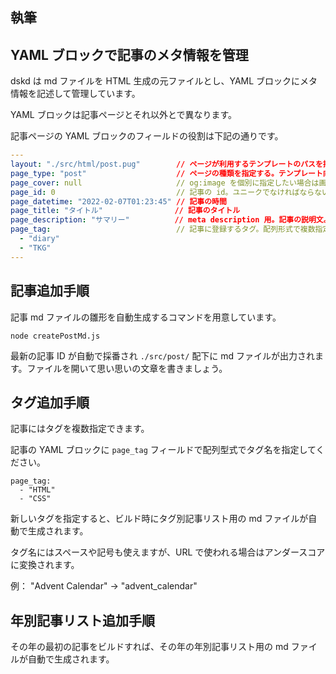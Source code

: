 ## 執筆

## YAML ブロックで記事のメタ情報を管理

dskd は md ファイルを HTML 生成の元ファイルとし、YAML ブロックにメタ情報を記述して管理しています。

YAML ブロックは記事ページとそれ以外とで異なります。

記事ページの YAML ブロックのフィールドの役割は下記の通りです。

```yaml
---
layout: "./src/html/post.pug"        // ページが利用するテンプレートのパスを指定する
page_type: "post"                    // ページの種類を指定する。テンプレート向け。
page_cover: null                     // og:image を個別に指定したい場合は画像の URL を指定する。
page_id: 0                           // 記事の id。ユニークでなければならない。
page_datetime: "2022-02-07T01:23:45" // 記事の時間
page_title: "タイトル"                // 記事のタイトル
page_description: "サマリー"          // meta description 用。記事の説明文。
page_tag:                            // 記事に登録するタグ。配列形式で複数指定可能。
  - "diary"
  - "TKG"
---
```

## 記事追加手順

記事 md ファイルの雛形を自動生成するコマンドを用意しています。

```
node createPostMd.js
```

最新の記事 ID が自動で採番され `./src/post/` 配下に md ファイルが出力されます。ファイルを開いて思い思いの文章を書きましょう。

## タグ追加手順

記事にはタグを複数指定できます。

記事の YAML ブロックに `page_tag` フィールドで配列型式でタグ名を指定してください。

```
page_tag:
  - "HTML"
  - "CSS"
```

新しいタグを指定すると、ビルド時にタグ別記事リスト用の md ファイルが自動で生成されます。

タグ名にはスペースや記号も使えますが、URL で使われる場合はアンダースコアに変換されます。

例： "Advent Calendar" → "advent_calendar"

## 年別記事リスト追加手順

その年の最初の記事をビルドすれば、その年の年別記事リスト用の md ファイルが自動で生成されます。
